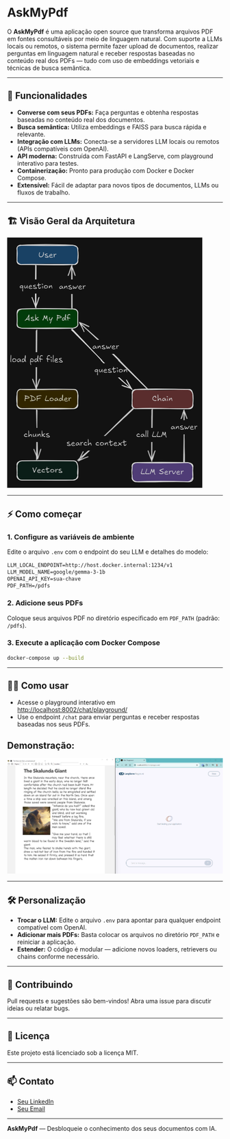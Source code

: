 # AskMyPdf

O **AskMyPdf** é uma aplicação open source que transforma arquivos PDF em fontes consultáveis por meio de linguagem natural. Com suporte a LLMs locais ou remotos, o sistema permite fazer upload de documentos, realizar perguntas em linguagem natural e receber respostas baseadas no conteúdo real dos PDFs — tudo com uso de embeddings vetoriais e técnicas de busca semântica.

---

## 🚀 Funcionalidades

- **Converse com seus PDFs:** Faça perguntas e obtenha respostas baseadas no conteúdo real dos documentos.
- **Busca semântica:** Utiliza embeddings e FAISS para busca rápida e relevante.
- **Integração com LLMs:** Conecta-se a servidores LLM locais ou remotos (APIs compatíveis com OpenAI).
- **API moderna:** Construída com FastAPI e LangServe, com playground interativo para testes.
- **Containerização:** Pronto para produção com Docker e Docker Compose.
- **Extensível:** Fácil de adaptar para novos tipos de documentos, LLMs ou fluxos de trabalho.

---

## 🏗️ Visão Geral da Arquitetura

<img src="assets/diagram.png" alt="Diagrama">

---

## ⚡ Como começar

### 1. Configure as variáveis de ambiente

Edite o arquivo `.env` com o endpoint do seu LLM e detalhes do modelo:

```env
LLM_LOCAL_ENDPOINT=http://host.docker.internal:1234/v1
LLM_MODEL_NAME=google/gemma-3-1b
OPENAI_API_KEY=sua-chave
PDF_PATH=/pdfs
```

### 2. Adicione seus PDFs

Coloque seus arquivos PDF no diretório especificado em `PDF_PATH` (padrão: `/pdfs`).

### 3. Execute a aplicação com Docker Compose

```bash
docker-compose up --build
```

---

## 🧑‍💻 Como usar

- Acesse o playground interativo em [http://localhost:8002/chat/playground/](http://localhost:8002/chat/playground/)
- Use o endpoint `/chat` para enviar perguntas e receber respostas baseadas nos seus PDFs.

## Demonstração:  
<img src="assets/demo.gif" alt="Demo">

---

## 🛠️ Personalização

- **Trocar o LLM:** Edite o arquivo `.env` para apontar para qualquer endpoint compatível com OpenAI.
- **Adicionar mais PDFs:** Basta colocar os arquivos no diretório `PDF_PATH` e reiniciar a aplicação.
- **Estender:** O código é modular — adicione novos loaders, retrievers ou chains conforme necessário.

---

## 🤝 Contribuindo

Pull requests e sugestões são bem-vindos! Abra uma issue para discutir ideias ou relatar bugs.

---

## 📄 Licença

Este projeto está licenciado sob a licença MIT.

---

## 📫 Contato

- [Seu LinkedIn](https://www.linkedin.com/in/seuperfil)
- [Seu Email](mailto:seu@email.com)

---

**AskMyPdf** — Desbloqueie o conhecimento dos seus documentos com IA.

